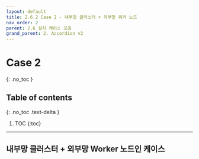 ```yaml
---
layout: default
title: 2.6.2 Case 2 - 내부망 클러스터 + 외부망 워커 노드
nav_order: 2
parent: 2.6 설치 케이스 모음
grand_parent: 2. Accordion v2
---
```


# Case 2
{: .no_toc }

## Table of contents
{: .no_toc .text-delta }

1. TOC
{:toc}

---

## 내부망 클러스터 + 외부망 Worker 노드인 케이스